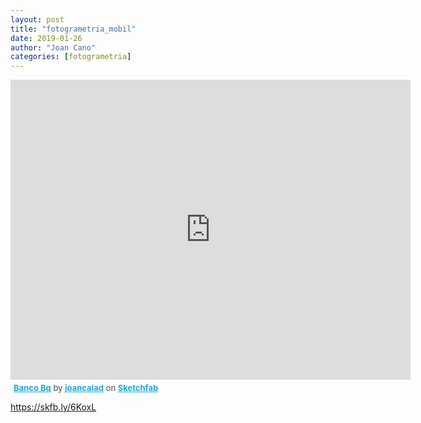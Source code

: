 ```yaml
---
layout: post
title: "fotogrametria_mobil"
date: 2019-01-26
author: "Joan Cano"
categories: [fotogrametria]
---
```




<div class="sketchfab-embed-wrapper"><iframe width="640" height="480" src="https://sketchfab.com/models/513d185fd69440a28594a5ec130fc7ca/embed" frameborder="0" allow="autoplay; fullscreen; vr" mozallowfullscreen="true" webkitallowfullscreen="true"></iframe>

<p style="font-size: 13px; font-weight: normal; margin: 5px; color: #4A4A4A;">
    <a href="https://sketchfab.com/3d-models/banco-bq-513d185fd69440a28594a5ec130fc7ca?utm_medium=embed&utm_source=website&utm_campaign=share-popup" target="_blank" style="font-weight: bold; color: #1CAAD9;">Banco Bq</a>
    by <a href="https://sketchfab.com/joancalad?utm_medium=embed&utm_source=website&utm_campaign=share-popup" target="_blank" style="font-weight: bold; color: #1CAAD9;">joancalad</a>
    on <a href="https://sketchfab.com?utm_medium=embed&utm_source=website&utm_campaign=share-popup" target="_blank" style="font-weight: bold; color: #1CAAD9;">Sketchfab</a>
</p>
</div>


https://skfb.ly/6KoxL
